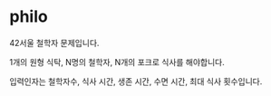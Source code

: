 # philo

42서울 철학자 문제입니다.

1개의 원형 식탁, N명의 철학자, N개의 포크로 식사를 해야합니다.

입력인자는 철학자수, 식사 시간, 생존 시간, 수면 시간, 최대 식사 횟수입니다.
